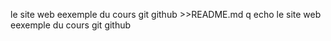 le site web eexemple du cours git github >>README.md
q
echo le site web eexemple du cours git github
